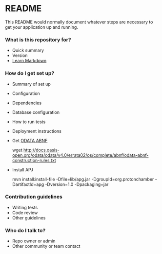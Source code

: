 # README #

This README would normally document whatever steps are necessary to get your application up and running.

### What is this repository for? ###

* Quick summary
* Version
* [Learn Markdown](https://bitbucket.org/tutorials/markdowndemo)

### How do I get set up? ###

* Summary of set up
* Configuration
* Dependencies
* Database configuration
* How to run tests
* Deployment instructions

* Get [ODATA ABNF](http://docs.oasis-open.org/odata/odata/v4.0/errata02/os/complete/abnf/odata-abnf-construction-rules.txt)

    wget http://docs.oasis-open.org/odata/odata/v4.0/errata02/os/complete/abnf/odata-abnf-construction-rules.txt

* Install APJ

    mvn install:install-file -Dfile=lib/apg.jar -DgroupId=org.protonchamber -DartifactId=apg -Dversion=1.0 -Dpackaging=jar

### Contribution guidelines ###

* Writing tests
* Code review
* Other guidelines

### Who do I talk to? ###

* Repo owner or admin
* Other community or team contact